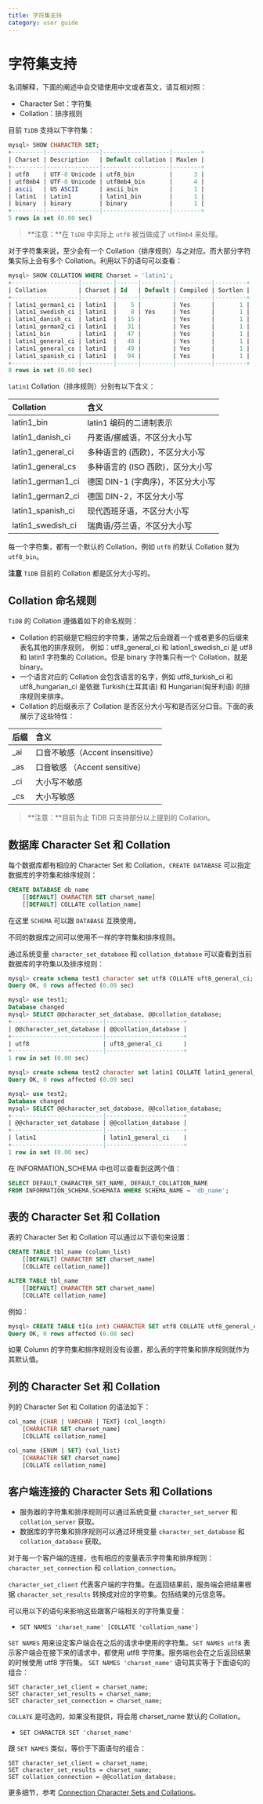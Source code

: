 ```yaml
---
title: 字符集支持
category: user guide
---
```


# 字符集支持

名词解释，下面的阐述中会交错使用中文或者英文，请互相对照：

* Character Set：字符集
* Collation：排序规则

目前 `TiDB` 支持以下字符集：

```sql
mysql> SHOW CHARACTER SET;
+---------|---------------|-------------------|--------+
| Charset | Description   | Default collation | Maxlen |
+---------|---------------|-------------------|--------+
| utf8    | UTF-8 Unicode | utf8_bin          |      3 |
| utf8mb4 | UTF-8 Unicode | utf8mb4_bin       |      4 |
| ascii   | US ASCII      | ascii_bin         |      1 |
| latin1  | Latin1        | latin1_bin        |      1 |
| binary  | binary        | binary            |      1 |
+---------|---------------|-------------------|--------+
5 rows in set (0.00 sec)
```

> **注意：**在 `TiDB` 中实际上 `utf8` 被当做成了 `utf8mb4` 来处理。

对于字符集来说，至少会有一个 Collation（排序规则）与之对应。而大部分字符集实际上会有多个 Collation。利用以下的语句可以查看：

```sql
mysql> SHOW COLLATION WHERE Charset = 'latin1';
+-------------------|---------|------|---------|----------|---------+
| Collation         | Charset | Id   | Default | Compiled | Sortlen |
+-------------------|---------|------|---------|----------|---------+
| latin1_german1_ci | latin1  |    5 |         | Yes      |       1 |
| latin1_swedish_ci | latin1  |    8 | Yes     | Yes      |       1 |
| latin1_danish_ci  | latin1  |   15 |         | Yes      |       1 |
| latin1_german2_ci | latin1  |   31 |         | Yes      |       1 |
| latin1_bin        | latin1  |   47 |         | Yes      |       1 |
| latin1_general_ci | latin1  |   48 |         | Yes      |       1 |
| latin1_general_cs | latin1  |   49 |         | Yes      |       1 |
| latin1_spanish_ci | latin1  |   94 |         | Yes      |       1 |
+-------------------|---------|------|---------|----------|---------+
8 rows in set (0.00 sec)
```

`latin1` Collation（排序规则）分别有以下含义：

| Collation         | 含义                              |
|:------------------|:----------------------------------|
| latin1_bin        | latin1 编码的二进制表示           |
| latin1_danish_ci  | 丹麦语/挪威语，不区分大小写       |
| latin1_general_ci | 多种语言的 (西欧)，不区分大小写   |
| latin1_general_cs | 多种语言的 (ISO 西欧)，区分大小写 |
| latin1_german1_ci | 德国 DIN-1 (字典序)，不区分大小写 |
| latin1_german2_ci | 德国 DIN-2，不区分大小写          |
| latin1_spanish_ci | 现代西班牙语，不区分大小写        |
| latin1_swedish_ci | 瑞典语/芬兰语，不区分大小写       |

每一个字符集，都有一个默认的 Collation，例如 `utf8` 的默认 Collation 就为 `utf8_bin`。

**注意** `TiDB` 目前的 Collation 都是区分大小写的。

## Collation 命名规则

`TiDB` 的 Collation 遵循着如下的命名规则：

* Collation 的前缀是它相应的字符集，通常之后会跟着一个或者更多的后缀来表名其他的排序规则， 例如：utf8_general_ci 和 lation1_swedish_ci 是 utf8
 和 latin1 字符集的 Collation。但是 binary 字符集只有一个 Collation，就是 binary。
* 一个语言对应的 Collation 会包含语言的名字，例如 utf8_turkish_ci 和 utf8_hungarian_ci 是依据 Turkish(土耳其语) 和 Hungarian(匈牙利语) 的排序规则来排序。
* Collation 的后缀表示了 Collation 是否区分大小写和是否区分口音。下面的表展示了这些特性：

| 后缀 | 含义                             |
|:-----|:---------------------------------|
| \_ai | 口音不敏感（Accent insensitive） |
| \_as | 口音敏感 （Accent sensitive）  |
| \_ci | 大小写不敏感                     |
| \_cs | 大小写敏感                       |

> **注意：**目前为止 TiDB 只支持部分以上提到的 Collation。

## 数据库 Character Set 和 Collation

每个数据库都有相应的 Character Set 和 Collation，`CREATE DATABASE` 可以指定数据库的字符集和排序规则：

```sql
CREATE DATABASE db_name
    [[DEFAULT] CHARACTER SET charset_name]
    [[DEFAULT] COLLATE collation_name]
```

在这里 `SCHEMA` 可以跟 `DATABASE` 互换使用。

不同的数据库之间可以使用不一样的字符集和排序规则。

通过系统变量 `character_set_database` 和 `collation_database` 可以查看到当前数据库的字符集以及排序规则：

```sql
mysql> create schema test1 character set utf8 COLLATE uft8_general_ci;
Query OK, 0 rows affected (0.09 sec)

mysql> use test1;
Database changed
mysql> SELECT @@character_set_database, @@collation_database;
+--------------------------|----------------------+
| @@character_set_database | @@collation_database |
+--------------------------|----------------------+
| utf8                     | uft8_general_ci      |
+--------------------------|----------------------+
1 row in set (0.00 sec)

mysql> create schema test2 character set latin1 COLLATE latin1_general_ci;
Query OK, 0 rows affected (0.09 sec)

mysql> use test2;
Database changed
mysql> SELECT @@character_set_database, @@collation_database;
+--------------------------|----------------------+
| @@character_set_database | @@collation_database |
+--------------------------|----------------------+
| latin1                   | latin1_general_ci    |
+--------------------------|----------------------+
1 row in set (0.00 sec)
```

在 INFORMATION_SCHEMA 中也可以查看到这两个值：

```sql
SELECT DEFAULT_CHARACTER_SET_NAME, DEFAULT_COLLATION_NAME
FROM INFORMATION_SCHEMA.SCHEMATA WHERE SCHEMA_NAME = 'db_name';
```

## 表的 Character Set 和 Collation

表的 Character Set 和 Collation 可以通过以下语句来设置：

```sql
CREATE TABLE tbl_name (column_list)
    [[DEFAULT] CHARACTER SET charset_name]
    [COLLATE collation_name]]

ALTER TABLE tbl_name
    [[DEFAULT] CHARACTER SET charset_name]
    [COLLATE collation_name]
```

例如：

```sql
mysql> CREATE TABLE t1(a int) CHARACTER SET utf8 COLLATE utf8_general_ci;
Query OK, 0 rows affected (0.08 sec)
```

如果 Column 的字符集和排序规则没有设置，那么表的字符集和排序规则就作为其默认值。

## 列的 Character Set 和 Collation

列的 Character Set 和 Collation 的语法如下：

```sql
col_name {CHAR | VARCHAR | TEXT} (col_length)
    [CHARACTER SET charset_name]
    [COLLATE collation_name]

col_name {ENUM | SET} (val_list)
    [CHARACTER SET charset_name]
    [COLLATE collation_name]
```

## 客户端连接的 Character Sets 和 Collations

* 服务器的字符集和排序规则可以通过系统变量 `character_set_server` 和 `collation_server` 获取。
* 数据库的字符集和排序规则可以通过环境变量 `character_set_database` 和 `collation_database` 获取。

对于每一个客户端的连接，也有相应的变量表示字符集和排序规则：`character_set_connection` 和 `collation_connection`。

`character_set_client` 代表客户端的字符集。在返回结果前，服务端会把结果根据 `character_set_results` 转换成对应的字符集。包括结果的元信息等。

可以用以下的语句来影响这些跟客户端相关的字符集变量：

* `SET NAMES 'charset_name' [COLLATE 'collation_name']`

`SET NAMES` 用来设定客户端会在之后的请求中使用的字符集。`SET NAMES utf8` 表示客户端会在接下来的请求中，都使用 utf8 字符集。服务端也会在之后返回结果的时候使用 utf8 字符集。
`SET NAMES 'charset_name'` 语句其实等于下面语句的组合：

```
SET character_set_client = charset_name;
SET character_set_results = charset_name;
SET character_set_connection = charset_name;
```
`COLLATE` 是可选的，如果没有提供，将会用 charset_name 默认的 Collation。

* `SET CHARACTER SET 'charset_name'`

跟 `SET NAMES` 类似，等价于下面语句的组合：

```
SET character_set_client = charset_name;
SET character_set_results = charset_name;
SET collation_connection = @@collation_database;
```

更多细节，参考 [Connection Character Sets and Collations](https://dev.mysql.com/doc/refman/5.7/en/charset-connection.html)。
